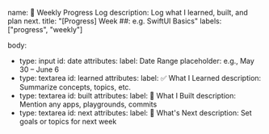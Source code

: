 name: 📘 Weekly Progress Log
description: Log what I learned, built, and plan next.
title: "[Progress] Week ##: e.g. SwiftUI Basics"
labels: ["progress", "weekly"]

body:
  - type: input
    id: date
    attributes:
      label: Date Range
      placeholder: e.g., May 30 – June 6
  - type: textarea
    id: learned
    attributes:
      label: ✅ What I Learned
      description: Summarize concepts, topics, etc.
  - type: textarea
    id: built
    attributes:
      label: 🔧 What I Built
      description: Mention any apps, playgrounds, commits
  - type: textarea
    id: next
    attributes:
      label: 🎯 What's Next
      description: Set goals or topics for next week
